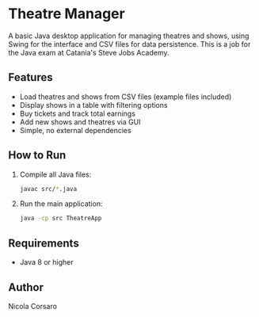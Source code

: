 # Theatre Manager
A basic Java desktop application for managing theatres and shows, using Swing for the interface and CSV files for data persistence.
This is a job for the Java exam at Catania's Steve Jobs Academy. 

## Features
- Load theatres and shows from CSV files (example files included)
- Display shows in a table with filtering options
- Buy tickets and track total earnings
- Add new shows and theatres via GUI
- Simple, no external dependencies

## How to Run
1. Compile all Java files:

   ```bash
   javac src/*.java
   ```

2. Run the main application:

   ```bash
   java -cp src TheatreApp
   ```

## Requirements
- Java 8 or higher

## Author
Nicola Corsaro
